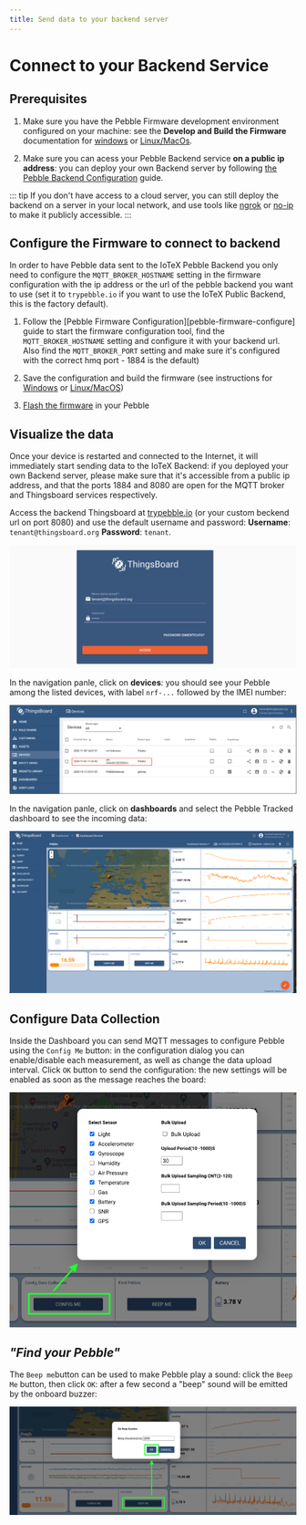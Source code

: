 ```yaml
---
title: Send data to your backend server
---
```


# Connect to your Backend Service

## Prerequisites

1. Make sure you have the Pebble Firmware development environment configured on your machine: see the **Develop and Build the Firmware** documentation for [windows](pebble-build-windows) or [Linux/MacOs](pebble-build-linux).

2. Make sure you can acess your Pebble Backend service **on a public ip address**: you can deploy your own Backend server by following [the Pebble Backend Configuration](pebble-backend-configuration) guide.

::: tip
If you don't have access to a cloud server, you can still deploy the backend on a server in your local network, and use tools like [ngrok](https://ngrok.com) or [no-ip](https://www.noip.com) to make it publicly accessible.
:::

## Configure the Firmware to connect to backend

In order to have Pebble data sent to the IoTeX Pebble Backend you only need to configure the `MQTT_BROKER_HOSTNAME` setting in the firmware configuration with the ip address or the url of the pebble backend you want to use (set it to `trypebble.io` if you want to use the IoTeX Public Backend, this is the factory default).

1. Follow the [Pebble Firmware Configuration][pebble-firmware-configure] guide to start the firmware configuration tool, find the `MQTT_BROKER_HOSTNAME` setting and configure it with your backend url. Also find the `MQTT_BROKER_PORT` setting and make sure it's configured with the correct hmq port - 1884 is the default)

2. Save the configuration and build the firmware (see instructions for [Windows](pebble-build-windows.md#build-pebble-tracker-application-firmware) or [Linux/MacOS](pebble-build-linux.md#compile-project-with-command-line))

3. [Flash the firmware](pebble-flash) in your Pebble

## Visualize the data

Once your device is restarted and connected to the Internet, it will immediately start sending data to the IoTeX Backend: if you deployed your own Backend server, please make sure that it's accessible from a public ip address, and that the ports 1884 and 8080 are open for the MQTT broker and Thingsboard services respectively.

Access the backend Thingsboard at [trypebble.io](http://trypebble.io) (or your custom beckend url on port 8080) and use the default username and password: **Username**: `tenant@thingsboard.org`
**Password**: `tenant`.

![](/img/developer/pebble-backend/thingsboard-login.png)

In the navigation panle, click on **devices**: you should see your Pebble among the listed devices, with label `nrf-...` followed by the IMEI number:

![](/img/developer/pebble-backend/thingsboard-device.png)

In the navigation panle, click on **dashboards** and select the Pebble Tracked dashboard to see the incoming data:

![](/img/developer/pebble-backend/thingsboard-dashboard.png)

## Configure Data Collection

Inside the Dashboard you can send MQTT messages to configure Pebble using the `Config Me` button: in the configuration dialog you can enable/disable each measurement, as well as change the data upload interval. Click `OK` button to send the configuration: the new settings will be enabled as soon as the message reaches the board:

![](/img/developer/pebble-backend/thingsboard-config-me.png)

## _"Find your Pebble"_

The `Beep me`button can be used to make Pebble play a sound: click the `Beep Me` button, then click `OK`: after a few second a "beep" sound will be emitted by the onboard buzzer:

![](/img/developer/pebble-backend/thingsboard-beep-me.png)
